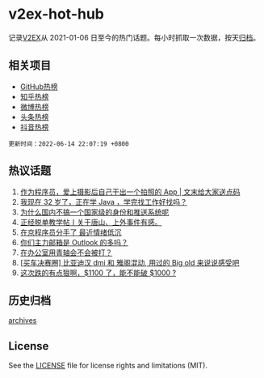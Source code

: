 # v2ex-hot-hub

 记录[V2EX](https://www.v2ex.com/)从 2021-01-06 日至今的热门话题。每小时抓取一次数据，按天[归档](archives)。
 
 ## 相关项目

- [GitHub热榜](https://github.com/lonnyzhang423/github-hot-hub)
- [知乎热榜](https://github.com/lonnyzhang423/zhihu-hot-hub)
- [微博热榜](https://github.com/lonnyzhang423/weibo-hot-hub)
- [头条热榜](https://github.com/lonnyzhang423/toutiao-hot-hub)
- [抖音热榜](https://github.com/lonnyzhang423/douyin-hot-hub)


 `更新时间：2022-06-14 22:07:19 +0800`

## 热议话题

1. [作为程序员，爱上摄影后自己干出一个拍照的 App | 文末给大家送点码](https://www.v2ex.com/t/859469)
1. [我现在 32 岁了，正在学 Java ，学完找工作好找吗？](https://www.v2ex.com/t/859436)
1. [为什么国内不搞一个国家级的身份和推送系统呢](https://www.v2ex.com/t/859451)
1. [正经脱单教学帖丨关于唐山、上外事件有感。](https://www.v2ex.com/t/859497)
1. [在京程序员分手了 最近情绪低沉](https://www.v2ex.com/t/859483)
1. [你们主力邮箱是 Outlook 的多吗？](https://www.v2ex.com/t/859449)
1. [在办公室用青轴会不会被打？](https://www.v2ex.com/t/859459)
1. [[买车决赛圈] 比亚迪汉 dmi 和 雅阁混动, 用过的 Big old 来说说感受吧](https://www.v2ex.com/t/859546)
1. [这次跌的有点狠啊，$1100 了，能不能破 $1000 ?](https://www.v2ex.com/t/859441)

## 历史归档

[archives](archives)

## License

See the [LICENSE](LICENSE) file for license rights and limitations (MIT).
